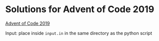 Solutions for Advent of Code 2019
===

[Advent of Code 2019](https://adventofcode.com/2019/)

Input: place inside `input.in` in the same directory as the python script